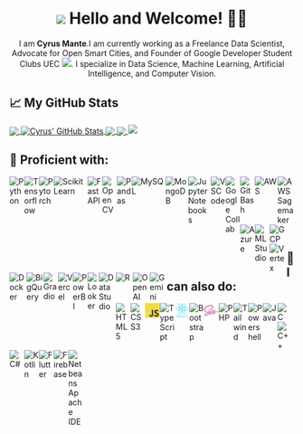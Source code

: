 <div align="center">
<h1><img src="https://raw.githubusercontent.com/MartinHeinz/MartinHeinz/master/wave.gif" width="30px"> Hello and Welcome! 🧑‍💻</h1>

I am <b> Cyrus Mante</b>.I am currently working as a Freelance Data Scientist, Advocate for Open Smart Cities, and Founder of Google Developer Student Clubs UEC <img src="https://seeklogo.com/images/G/google-developers-logo-F8BF3155AC-seeklogo.com.png" width=20px>. I specialize in Data Science, Machine Learning, Artificial Intelligence, and Computer Vision.
</div>

## &#x1f4c8; My GitHub Stats
<div align="left">
<a href="https://github.com/mattekudacy/mattekudacy">
  <img align="center" src="https://github-readme-stats.vercel.app/api/top-langs/?username=mattekudacy&theme=radical" />
</a>
<a href="https://github.com/mattekudacy/mattekudacy">
  <img align="center" src="https://github-readme-stats.vercel.app/api?username=mattekudacy&show_icons=true&line_height=40&count_private=true&theme=radical" alt="Cyrus' GitHub Stats" />
</a>

<a href="https://github.com/mattekudacy/notevision-app">
  <img align="center" src="https://github-readme-stats.vercel.app/api/pin/?username=mattekudacy&repo=notevision-app&theme=radical" />
</a>

<a href="https://github.com/mattekudacy/spotify-recommendation-and-analysis">
  <img align="center" src="https://github-readme-stats.vercel.app/api/pin/?username=mattekudacy&repo=spotify-recommendation-and-analysis&hline_height=50&theme=radical" />
</a>  


<a href="https://streak-stats.demolab.com?user=mattekudacy&theme=radical">
  <img src="https://streak-stats.demolab.com?user=mattekudacy&theme=radical" width=420/>
</a>
</div>

## 🔧 Proficient with:
<img align="left" alt="Python" width="26px" src="https://cdn-icons-png.flaticon.com/512/5968/5968350.png" />
<img align="left" alt="Tensorflow" width="26px" src="https://upload.wikimedia.org/wikipedia/commons/thumb/2/2d/Tensorflow_logo.svg/1915px-Tensorflow_logo.svg.png" />
<img align="left" alt="Pytorch" width="26px" src="https://upload.wikimedia.org/wikipedia/commons/thumb/1/10/PyTorch_logo_icon.svg/640px-PyTorch_logo_icon.svg.png" />
<img align="left" alt="Scikit Learn" width="60px" src="https://upload.wikimedia.org/wikipedia/commons/thumb/0/05/Scikit_learn_logo_small.svg/1280px-Scikit_learn_logo_small.svg.png" />
<img align="left" alt="Fast API" width="26px" src="https://cdn.worldvectorlogo.com/logos/fastapi.svg" />
<img align="left" alt="OpenCV" width="26px" src="https://github.com/opencv/opencv/wiki/logo/OpenCV_logo_no_text.png" />
<img align="left" alt="Pandas" width="26px" src="https://pandas.pydata.org//static/img/favicon_white.ico" />
<img align="left" alt="MySQL" width="60x" src="https://upload.wikimedia.org/wikipedia/labs/8/8e/Mysql_logo.png" />
<img align="left" alt="MongoDB" width="40px" src="https://cdn.icon-icons.com/icons2/2415/PNG/512/mongodb_original_wordmark_logo_icon_146425.png" />
<img align="left" alt="Jupyter Notebooks" width="40px" src="https://upload.wikimedia.org/wikipedia/commons/thumb/3/38/Jupyter_logo.svg/883px-Jupyter_logo.svg.png" />
<img align="left" alt="VSCode" width="26px" src="https://upload.wikimedia.org/wikipedia/commons/thumb/9/9a/Visual_Studio_Code_1.35_icon.svg/2048px-Visual_Studio_Code_1.35_icon.svg.png" />
<img align="left" alt="Google Collab" width="26px" src="https://repository-images.githubusercontent.com/228673061/b2c25180-3bff-11ea-965f-4b34f4c6be08" />
<img align="left" alt="GitBash" width="26px" src="https://cdn.worldvectorlogo.com/logos/git-bash.svg" />
<img align="left" alt="AWS" width="40px" src="https://upload.wikimedia.org/wikipedia/commons/thumb/9/93/Amazon_Web_Services_Logo.svg/2560px-Amazon_Web_Services_Logo.svg.png" />
<img align="left" alt="AWS Sagemaker" width="30px" src="https://dce0qyjkutl4h.cloudfront.net/wp-content/uploads/2022/07/AWS-SageMaker-banner-img.webp" />
<br><br><br>
<div align="left">
  <img align="left" alt="Azure" width="26px" src="https://swimburger.net/media/ppnn3pcl/azure.png" />
  <img align="left" alt="MLStudio" width="26px" src="https://ms-toolsai.gallerycdn.vsassets.io/extensions/ms-toolsai/vscode-ai/0.45.2023122909/1703841324888/Microsoft.VisualStudio.Services.Icons.Default" />
  <img align="left" alt="GCP" width="30px" src="https://www.gend.co/hs-fs/hubfs/gcp-logo-cloud.png?&name=gcp-logo-cloud.png" />
  <img align="left" alt="Vertex" width="30px" src="https://stacktics.com/wp-content/uploads/2022/12/managed-ai-services-icon.png" />
  <img align="left" alt="Docker" width="30px" src="https://cdn4.iconfinder.com/data/icons/logos-and-brands/512/97_Docker_logo_logos-512.png" />
  <img align="left" alt="BigQuery" width="30px" src="https://cdn.icon-icons.com/icons2/2699/PNG/512/google_bigquery_logo_icon_168150.png" />
  <img align="left" alt="Gradio" width="26px" src="https://seeklogo.com/images/G/gradio-icon-logo-908AE1836C-seeklogo.com.png" />
  <img align="left" alt="Vercel" width="26px" src="https://assets.vercel.com/image/upload/front/favicon/vercel/180x180.png" />
  <img align="left" alt="PowerBI" width="26px" src="https://upload.wikimedia.org/wikipedia/commons/thumb/c/cf/New_Power_BI_Logo.svg/1200px-New_Power_BI_Logo.svg.png" /
  <img align="left" alt="Tableau" width="26px" src="https://www.lundatech.com/hubfs/tableau-logo.png" />
  <img align="left" alt="Looker" width="20px" src="https://seeklogo.com/images/G/google-looker-logo-B27BD25E4E-seeklogo.com.png" />
  <img align="left" alt="Data Studio" width="30px" src="https://seeklogo.com/images/G/google-data-studio-logo-6577854870-seeklogo.com.png" />
  <img align="left" alt="R" width="30px" src="https://upload.wikimedia.org/wikipedia/commons/thumb/1/1b/R_logo.svg/2560px-R_logo.svg.png" />
  <img align="left" alt="OpenAI" width="30px" src="https://static.vecteezy.com/system/resources/previews/022/227/364/non_2x/openai-chatgpt-logo-icon-free-png.png" />
  <img align="left" alt="Gemini" width="30px" src="https://cdn.sanity.io/images/e3itcv4k/production/c2f0bd228707148277c82143363067f11176ce69-900x900.webp" />&nbsp&nbsp
</div>

## 🧭 I can also do:
<img align="left" alt="HTML5" width="26px" src="https://cdn-icons-png.flaticon.com/512/732/732212.png" />
<img align="left" alt="CSS3" width="26px" src="https://cdn-icons-png.flaticon.com/512/732/732190.png" />
<img align="left" alt="JavaScript" width="26px" src="https://raw.githubusercontent.com/github/explore/80688e429a7d4ef2fca1e82350fe8e3517d3494d/topics/javascript/javascript.png" />
<img align="left" alt="TypeScript" width="26px" src="https://cdn-icons-png.flaticon.com/512/5968/5968381.png" />
<img align="left" alt="React" width="26px" src="https://raw.githubusercontent.com/devicons/devicon/master/icons/react/react-original-wordmark.svg" />
<img align="left" alt="Bootstrap" width="26px" src="https://cdn-icons-png.flaticon.com/512/5968/5968672.png"/>
<img align="left" alt="Sass" width="26px" src="https://raw.githubusercontent.com/github/explore/80688e429a7d4ef2fca1e82350fe8e3517d3494d/topics/sass/sass.png" />
<img align="left" alt="PHP" width="26px" src="https://cdn.iconscout.com/icon/free/png-256/php-3521631-2945075.png"/>
<img align="left" alt="Tailwind" width="26px" src="https://upload.wikimedia.org/wikipedia/commons/thumb/d/d5/Tailwind_CSS_Logo.svg/1200px-Tailwind_CSS_Logo.svg.png"/>
<img align="left" alt="Powershell" width="26px" src="https://upload.wikimedia.org/wikipedia/commons/2/2f/PowerShell_5.0_icon.png"/>
<img align="left" alt="Java" width="26px" src="https://cdn-icons-png.flaticon.com/512/226/226777.png"/>
<img align="left" alt="C" width="26px" src="https://upload.wikimedia.org/wikipedia/commons/thumb/1/18/C_Programming_Language.svg/926px-C_Programming_Language.svg.png"/>
<img align="left" alt="C++" width="26px" src="https://upload.wikimedia.org/wikipedia/commons/thumb/1/18/ISO_C%2B%2B_Logo.svg/1822px-ISO_C%2B%2B_Logo.svg.png"/>
<img align="left" alt="C#" width="26px" src="https://static-00.iconduck.com/assets.00/c-sharp-c-icon-456x512-9sej0lrz.png"/>  
<img align="left" alt="Kotlin" width="26px" src="https://upload.wikimedia.org/wikipedia/commons/thumb/0/06/Kotlin_Icon.svg/1200px-Kotlin_Icon.svg.png"/> 
<img align="left" alt="Flutter" width="26px" src="https://cdn.iconscout.com/icon/free/png-256/free-flutter-2038877-1720090.png"/> 
<img align="left" alt="Firebase" width="26px" src="https://cdn.iconscout.com/icon/free/png-256/free-firebase-3628772-3030134.png" />
<img align="left" alt="Netbeans Apache IDE" width="26px" src="https://upload.wikimedia.org/wikipedia/commons/thumb/9/98/Apache_NetBeans_Logo.svg/1200px-Apache_NetBeans_Logo.svg.png"/>

<!--
**mattekudacy/mattekudacy** is a ✨ _special_ ✨ repository because its `README.md` (this file) appears on your GitHub profile.

Here are some ideas to get you started:

- 🔭 I’m currently working on ...
- 🌱 I’m currently learning ...
- 👯 I’m looking to collaborate on ...
- 🤔 I’m looking for help with ...
- 💬 Ask me about ...
- 📫 How to reach me: ...
- 😄 Pronouns: ...
- ⚡ Fun fact: ...
-->
